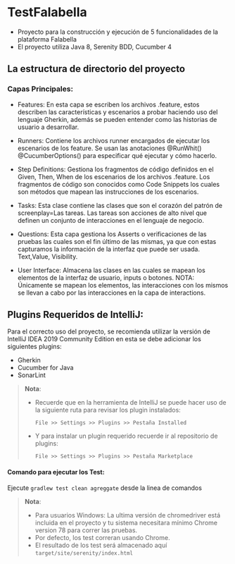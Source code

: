 # TestFalabella

- Proyecto para la construcción y ejecución de 5 funcionalidades de la plataforma Falabella
- El proyecto utiliza Java 8, Serenity BDD, Cucumber 4

## La estructura de directorio del proyecto
### Capas Principales:
* Features: En esta capa se escriben los archivos .feature, estos describen las características y escenarios a probar haciendo uso del lenguaje Gherkin, además se pueden entender como las historias de usuario a desarrollar.

* Runners: Contiene los archivos runner encargados de ejecutar los escenarios de los feature. Se usan las anotaciones @RunWhit() @CucumberOptions() para especificar qué ejecutar y cómo hacerlo.

* Step Definitions: Gestiona los fragmentos de código definidos en el Given, Then, When de los escenarios de los archivos .feature. Los fragmentos de código son conocidos como Code Snippets los cuales son métodos que mapean las instrucciones de los escenarios.

* Tasks: Esta clase contiene las clases que son el corazón del patrón de screenplay=Las tareas. Las tareas son acciones de alto nivel que definen un conjunto de interacciones en el lenguaje de negocio.

* Questions: Esta capa gestiona los Asserts o verificaciones de las pruebas las cuales son el fin último de las mismas, ya que con estas capturamos la información de la interfaz que puede ser usada. Text,Value, Visibility.

* User Interface: Almacena las clases en las cuales se mapean los elementos de la interfaz de usuario, inputs o botones.
                  NOTA: Únicamente se mapean los elementos, las interacciones con los mismos se llevan a cabo por las interacciones en la capa de interactions.
                  
                  
## Plugins Requeridos de IntelliJ:
Para el correcto uso del proyecto, se recomienda utilizar la versión de IntelliJ IDEA 2019 Community Edition en esta se debe adicionar los siguientes plugins:

* Gherkin
* Cucumber for Java
* SonarLint

> **Nota**:
>
> - Recuerde que en la herramienta de IntelliJ se puede hacer uso de la siguiente ruta para revisar los plugin instalados:
>
>       File >> Settings >> Plugins >> Pestaña Installed
>
> - Y para instalar un plugin requerido recuerde ir al repositorio de plugins:
>
>       File >> Settings >> Plugins >> Pestaña Marketplace

#### Comando para ejecutar los Test:
Ejecute ```gradlew test clean agreggate``` desde la linea de comandos

> **Nota**:
>
> - Para usuarios Windows: La ultima versión de chromedriver está incluida en el proyecto y tu sistema necesitara mínimo Chrome version 78 para correr las pruebas.
> - Por defecto, los test correran usando Chrome.
> - El resultado de los test será almacenado aquí `target/site/serenity/index.html`
